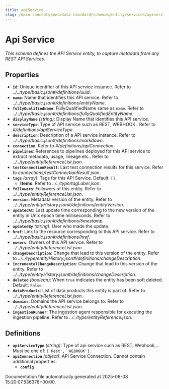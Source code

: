 ```yaml
---
title: apiService
slug: /main-concepts/metadata-standard/schemas/entity/services/apiservice
---
```


# Api Service

*This schema defines the API Service entity, to capture metadata from any REST API Services.*

## Properties

- **`id`**: Unique identifier of this API service instance. Refer to *../../type/basic.json#/definitions/uuid*.
- **`name`**: Name that identifies this API service. Refer to *../../type/basic.json#/definitions/entityName*.
- **`fullyQualifiedName`**: FullyQualifiedName same as `name`. Refer to *../../type/basic.json#/definitions/fullyQualifiedEntityName*.
- **`displayName`** *(string)*: Display Name that identifies this API service.
- **`serviceType`**: Type of API service such as REST, WEBHOOK.. Refer to *#/definitions/apiServiceType*.
- **`description`**: Description of a API service instance. Refer to *../../type/basic.json#/definitions/markdown*.
- **`connection`**: Refer to *#/definitions/apiConnection*.
- **`pipelines`**: References to pipelines deployed for this API service to extract metadata, usage, lineage etc.. Refer to *../../type/entityReferenceList.json*.
- **`testConnectionResult`**: Last test connection results for this service. Refer to *connections/testConnectionResult.json*.
- **`tags`** *(array)*: Tags for this API Service. Default: `[]`.
  - **Items**: Refer to *../../type/tagLabel.json*.
- **`followers`**: Followers of this entity. Refer to *../../type/entityReferenceList.json*.
- **`version`**: Metadata version of the entity. Refer to *../../type/entityHistory.json#/definitions/entityVersion*.
- **`updatedAt`**: Last update time corresponding to the new version of the entity in Unix epoch time milliseconds. Refer to *../../type/basic.json#/definitions/timestamp*.
- **`updatedBy`** *(string)*: User who made the update.
- **`href`**: Link to the resource corresponding to this API service. Refer to *../../type/basic.json#/definitions/href*.
- **`owners`**: Owners of this API service. Refer to *../../type/entityReferenceList.json*.
- **`changeDescription`**: Change that lead to this version of the entity. Refer to *../../type/entityHistory.json#/definitions/changeDescription*.
- **`incrementalChangeDescription`**: Change that lead to this version of the entity. Refer to *../../type/entityHistory.json#/definitions/changeDescription*.
- **`deleted`** *(boolean)*: When `true` indicates the entity has been soft deleted. Default: `False`.
- **`dataProducts`**: List of data products this entity is part of. Refer to *../../type/entityReferenceList.json*.
- **`domains`**: Domains the API service belongs to. Refer to *../../type/entityReferenceList.json*.
- **`ingestionRunner`**: The ingestion agent responsible for executing the ingestion pipeline. Refer to *../../type/entityReference.json*.
## Definitions

- **`apiServiceType`** *(string)*: Type of api service such as REST, Webhook,... Must be one of: `['Rest', 'WEBHOOK']`.
- **`apiConnection`** *(object)*: API Service Connection. Cannot contain additional properties.
  - **`config`**


Documentation file automatically generated at 2025-08-08 15:20:07.536378+00:00.
